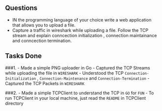 ## Questions
- IN the programming language of your choice write a web application that allows you to upload a file.
- Capture a traffic in wireshark while uploading a file. Follow the TCP stream and explain conncection initialization , connection maintainance and conncection termination.

## Tasks Done
###1. - Made a simple PNG uploader in Go
      - Captured the TCP Streams while uploading the file in `WIRESHARK`
      - Understood the TCP `Connection-Initialization` , `Connection-Maintenance` and `Connection-Termination`
      - Captured the TCP Packets in `WIRESHARK`
      
###2. - Made a simple TCPClient to understand the TCP in `GO` for `FUN`
      - To run TCPClient in your local machine, just read the `README` in TCPClient directory
      
      
      
